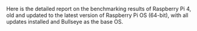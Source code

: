 Here is the detailed report on the benchmarking results of Raspberry Pi 4, old and updated to the latest version of Raspberry Pi OS (64-bit), with all updates installed and Bullseye as the base OS.
